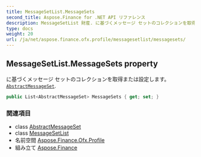 ```yaml
---
title: MessageSetList.MessageSets
second_title: Aspose.Finance for .NET API リファレンス
description: MessageSetList 財産. に基づくメッセージ セットのコレクションを取得または設定しますAbstractMessageSet.
type: docs
weight: 20
url: /ja/net/aspose.finance.ofx.profile/messagesetlist/messagesets/
---
```

## MessageSetList.MessageSets property

に基づくメッセージ セットのコレクションを取得または設定します。[`AbstractMessageSet`](../../abstractmessageset/).

```csharp
public List<AbstractMessageSet> MessageSets { get; set; }
```

### 関連項目

* class [AbstractMessageSet](../../abstractmessageset/)
* class [MessageSetList](../)
* 名前空間 [Aspose.Finance.Ofx.Profile](../../messagesetlist/)
* 組み立て [Aspose.Finance](../../../)


